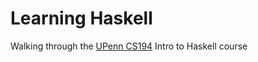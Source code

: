 # Learning Haskell

Walking through the [UPenn CS194](http://www.seas.upenn.edu/~cis194/lectures.html) Intro to Haskell course